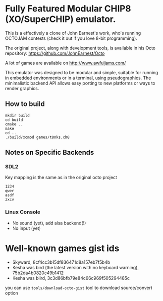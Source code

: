 # Fully Featured Modular CHIP8 (XO/SuperCHIP) emulator.

This is a effectively a clone of John Earnest's work, who's running OCTOJAM contests (check it out if you love 8-bit programming). 

The original project, along with development tools, is available in his Octo repository:
https://github.com/JohnEarnest/Octo

A lot of games are available on http://www.awfuljams.com/

This emulator was designed to be modular and simple, suitable for running in embedded environments or in a terminal, using pseudographics.
The minimalistic backend API allows easy porting to new platforms or ways to render graphics. 

## How to build

```
mkdir build
cd build
cmake ..
make
cd ..
./build/xomod games/t8nks.ch8
```

## Notes on Specific Backends

### SDL2

Key mapping is the same as in the original octo project

```
1234
qwer
asdf
zxcv
```

### Linux Console

* No sound (yet), add alsa backend(!)
* No input (yet)

# Well-known games gist ids

* Skyward, 8cf4cc3b15df836471d8a157eb7f5b4b
* Kesha was bird (the latest version with no keyboard warning), 75b2da4b0820c49b1412
* Kesha was biird, 3c3d86bfb79e84c66c969f505264485c

you can use ```tools/download-octo-gist``` tool to download source/convert option
